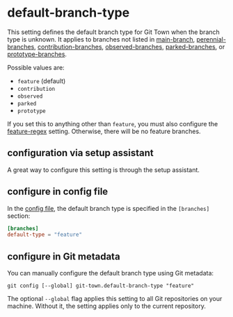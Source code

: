 # default-branch-type

This setting defines the default branch type for Git Town when the branch type
is unknown. It applies to branches not listed in [main-branch](main-branch.md),
[perennial-branches](perennial-branches.md),
[contribution-branches](contribution-branches.md),
[observed-branches](observed-branches.md),
[parked-branches](parked-branches.md), or
[prototype-branches](prototype-branches.md).

Possible values are:

- `feature` (default)
- `contribution`
- `observed`
- `parked`
- `prototype`

If you set this to anything other than `feature`, you must also configure the
[feature-regex](feature-regex.md) setting. Otherwise, there will be no feature
branches.

## configuration via setup assistant

A great way to configure this setting is through the setup assistant.

## configure in config file

In the [config file](../configuration-file.md), the default branch type is
specified in the `[branches]` section:

```toml
[branches]
default-type = "feature"
```

## configure in Git metadata

You can manually configure the default branch type using Git metadata:

```wrap
git config [--global] git-town.default-branch-type "feature"
```

The optional `--global` flag applies this setting to all Git repositories on
your machine. Without it, the setting applies only to the current repository.
